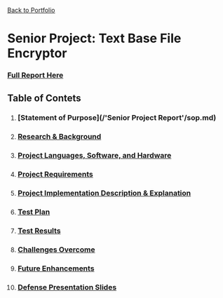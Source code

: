 [Back to Portfolio](./)

Senior Project: Text Base File Encryptor
===============

### [Full Report Here](seniorprojectreport.md)

Table of Contets
----------------
1. ### [Statement of Purpose](/'Senior Project Report'/sop.md)
2. ### [Research & Background]()
3. ### [Project Languages, Software, and Hardware]()
4. ### [Project Requirements]()
5. ### [Project Implementation Description & Explanation]()
6. ### [Test Plan]()
7. ### [Test Results]()
8. ### [Challenges Overcome]()
9. ### [Future Enhancements]()
10. ### [Defense Presentation Slides]()
